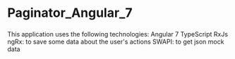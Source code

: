 # Paginator_Angular_7
###
This application uses the following technologies:
Angular 7
TypeScript
RxJs
ngRx: to save some data about the user's actions
SWAPI: to get json mock data
